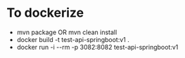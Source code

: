 # To dockerize

- mvn package OR mvn clean install
- docker build -t test-api-springboot:v1 .
- docker run -i --rm -p 3082:8082 test-api-springboot:v1